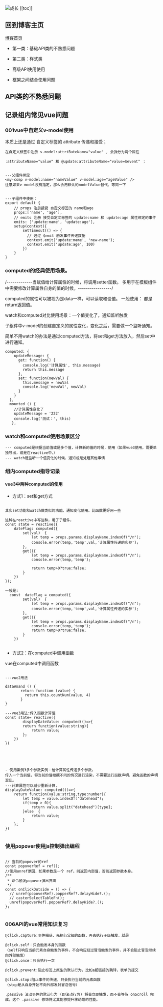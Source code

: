 ![成长](/images/home.png)
[[toc]]


## 回到博客主页
[博客首页](./../README.md)  

- 第一类：基础API类的不熟悉问题

- 第二类：样式类

- 高级API使用使用

- 框架之间结合使用问题



## API类的不熟悉问题


## 记录组内常见vue问题


### 001vue中自定义v-model使用
本质上还是通过 自定义标签的 attribute 传递和接受；
~~~
在自定义标签中注册 v-model:attriButeName="value" , 会拆分为两个属性

:attributeName="value" 和 @update:attributeName="value=$event" ；

~~~


~~~

---父组件绑定
<my-comp v-model:name="nameValue" v-model:age="ageValue" />
注意如果v-model没有指定，那么会用默认的modelValue替代，等同一下


---子组件中使用：
export default {
    // props 注册接受 自定义标签的 name和age 
    props:['name', 'age'],
    // emits 注册 接受自定义标签的 update:name 和 update:age 属性绑定的事件
    emits: ['update:name', 'update:age'],
    setup(context){
        setTimeout(() => {
          // 通过 $emit 触发事件传递数据
          context.emit('update:name', 'new-name');
          context.emit('update:age', 100)
        })
    }
}

~~~



### computed的经典使用场景。
/-------------当赋值给计算属性的时候，将调用setter函数。
多用于在模板组件中需要修改计算属性自身的值的时候。-----------------/

computed的属性可以被视为是data一样，可以读取和设值。
一般使用：
都是return返回值。


watch和computed对比使用场景：一个值变化了，通知监听触发

子组件中v-model的创建自定义的属性变化，变化之后，需要做一个监听通知。

简单不用watch的办法是通过computed方法，将set和get方法放入，然后set中进行通知。

~~~
computed: {
    updateMessage: {
      get: function() {
        console.log('计算属性', this.message)
        return this.message
      },
      set: function(newVal) {
        this.message = newVal
        console.log('newVal', newVal)
      }
    }
  },
  mounted () {
    //计算属性变化了
    updateMessage = '222'
    console.log('测试：', this)
   },
~~~

### watch和computed使用场景区分

~~~
--- computed是根据当前值或是多个值，计算新的值的时候，使用（如果vue3使用，需要单独导出，或是在reactive中。）
--- watch是监听一个值变化的时候，通知或是处理其他事情
~~~


### 组内computed指导记录

#### vue3中两种computed的使用
- 方式1：set和get方式

~~~

其实set功能和watch做类似的功能，通知变化使用。比函数更好用一些

这种在reactive中写这种，用于子组件，
const state = reactive({
    dateFlag: computed({
        set(val)  {
            let temp = props.params.displayName.indexOf("/n");
            console.error(temp,'temp',val,'计算属性传递的实参');
        },
        get(){
            let temp = props.params.displayName.indexOf("/n");
            console.error(temp,'temp');

            return temp>0?true:false;
        }
    })
});

一般是:
  const  dateFlag = computed({
        set(val)  {
            let temp = props.params.displayName.indexOf("/n");
            console.error(temp,'temp',val,'计算属性传递的实参');
        },
        get(){
            let temp = props.params.displayName.indexOf("/n");
            console.error(temp,'temp');
            return temp>0?true:false;
        }
    })


~~~



- 方式2：在computed中调用函数

vue在computed中调用函数

~~~

---vue2用法

dataAmand () {
       return function (value) {
         return this.countNum(value, 4)
       }
}

---vue3用法:传入函数计算值
const state= reactive({
        displayDateValue: computed(()=>{
        return function(value:string){
            return value;
        };
    })
})





- 使用案例3多个参数实例：给计算属性传递多个参数，
传入一个当前值，将当前的值根据不同的情况进行渲染，不需要进行函数声明，避免函数的声明混乱。
---计算属性可以减少重新计算，
displayDateValue: computed(()=>{
    return function(value:string,type:number){
        let temp = value.indexOf("datehead");
        if(temp > 0){
            return value.split("datehead")[type];
        }else  {
            return value;
        }
    };
})


~~~




### 使用popover使用js控制弹出编程
~~~

// 当前的popover的ref
const popoverRef = ref();
//使用unref原因，如果参数是一个 ref，则返回内部值，否则返回参数本身。
/**
 * 命令触发popover弹出界面
 */
const onClickOutside = () => {
  // unref(popoverRef).popperRef?.delayHide?.();
  // casterSelectTableFn();
  unref(popoverRef).popperRef?.delayHide?.();
};


~~~



### 006API的vue常用知识复习

~~~
@click.capture:事件捕获，先执行父级的函数，再去执行子级触发，就是

@click.self：只会触发本身的函数
（self只响应当前元素自身触发的事件，不会响应经过冒泡触发的事件，并不会阻止冒泡继续向外部触发）
@click.once：只会执行一次

@click.prevent:阻止标签上原生的默认行为，比如a超链接的跳转，表单的提交

@click.stop:阻止事件的传递，只会执行当前的元素函数
（stop是从自身开始不向外部发射冒泡信号）

.passive 滚动事件的默认行为 (即滚动行为) 将会立即触发，而不会等待 onScroll 完成。这个 .passive 修饰符尤其能够提升移动端的性能。


~~~